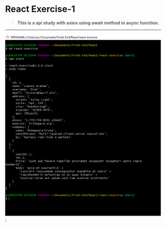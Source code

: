 # React Exercise-1

> **This is a api study with axios using await method in async function.**

---
![Console](Ekran%20Al%C4%B1nt%C4%B1s%C4%B1.PNG);



